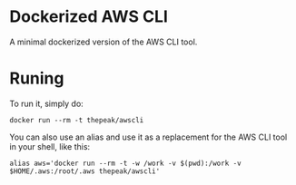 # Dockerized AWS CLI

A minimal dockerized version of the AWS CLI tool.

# Runing

To run it, simply do:

    docker run --rm -t thepeak/awscli

You can also use an alias and use it as a replacement for the AWS CLI tool in your shell, like this:

    alias aws='docker run --rm -t -w /work -v $(pwd):/work -v $HOME/.aws:/root/.aws thepeak/awscli'
